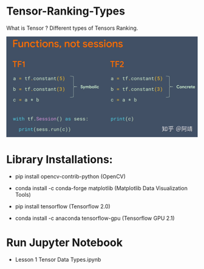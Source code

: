 # Tensor-Ranking-Types
What is Tensor ? Different types of Tensors Ranking.


![Screenshot](tf1vstf2.png)

# Library Installations:
 
- pip install opencv-contrib-python    (OpenCV)

- conda install -c conda-forge matplotlib  (Matplotlib Data Visualization Tools)

- pip install tensorflow (Tensorflow 2.0)
- conda install -c anaconda tensorflow-gpu  (Tensorflow GPU 2.1)


# Run Jupyter Notebook
- Lesson 1 Tensor Data Types.ipynb

